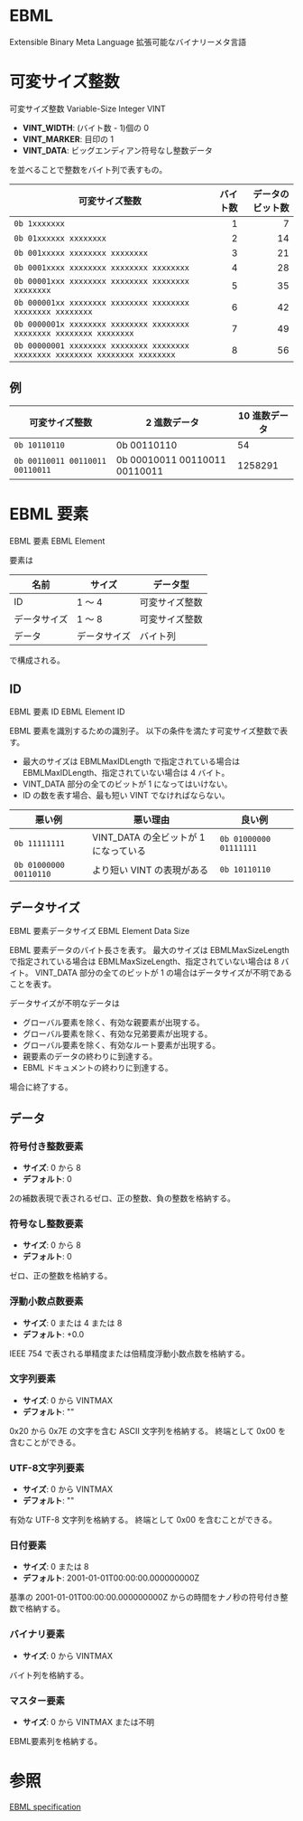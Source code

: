 # EBML

Extensible Binary Meta Language
拡張可能なバイナリーメタ言語

# 可変サイズ整数

可変サイズ整数
Variable-Size Integer
VINT

- **VINT_WIDTH**: (バイト数 - 1)個の 0
- **VINT_MARKER**: 目印の 1
- **VINT_DATA**: ビッグエンディアン符号なし整数データ

を並べることで整数をバイト列で表すもの。

| 可変サイズ整数                                                               | バイト数 | データのビット数 |
| ---------------------------------------------------------------------------- | -------: | ---------------: |
| `0b 1xxxxxxx`                                                                |        1 |                7 |
| `0b 01xxxxxx xxxxxxxx`                                                       |        2 |               14 |
| `0b 001xxxxx xxxxxxxx xxxxxxxx`                                              |        3 |               21 |
| `0b 0001xxxx xxxxxxxx xxxxxxxx xxxxxxxx`                                     |        4 |               28 |
| `0b 00001xxx xxxxxxxx xxxxxxxx xxxxxxxx xxxxxxxx`                            |        5 |               35 |
| `0b 000001xx xxxxxxxx xxxxxxxx xxxxxxxx xxxxxxxx xxxxxxxx`                   |        6 |               42 |
| `0b 0000001x xxxxxxxx xxxxxxxx xxxxxxxx xxxxxxxx xxxxxxxx xxxxxxxx`          |        7 |               49 |
| `0b 00000001 xxxxxxxx xxxxxxxx xxxxxxxx xxxxxxxx xxxxxxxx xxxxxxxx xxxxxxxx` |        8 |               56 |

## 例

| 可変サイズ整数                  | 2 進数データ                  | 10 進数データ |
| ------------------------------- | ----------------------------- | ------------- |
| `0b 10110110`                   | 0b 00110110                   | 54            |
| `0b 00110011 00110011 00110011` | 0b 00010011 00110011 00110011 | 1258291       |

# EBML 要素

EBML 要素
EBML Element

要素は

| 名前         | サイズ       | データ型       |
| ------------ | ------------ | -------------- |
| ID           | 1 ～ 4       | 可変サイズ整数 |
| データサイズ | 1 ～ 8       | 可変サイズ整数 |
| データ       | データサイズ | バイト列       |

で構成される。

## ID

EBML 要素 ID
EBML Element ID

EBML 要素を識別するための識別子。
以下の条件を満たす可変サイズ整数で表す。

- 最大のサイズは EBMLMaxIDLength で指定されている場合は EBMLMaxIDLength、指定されていない場合は 4 バイト。
- VINT_DATA 部分の全てのビットが 1 になってはいけない。
- ID の数を表す場合、最も短い VINT でなければならない。

| 悪い例                 | 悪い理由                              | 良い例                 |
| ---------------------- | ------------------------------------- | ---------------------- |
| `0b 11111111`          | VINT_DATA の全ビットが 1 になっている | `0b 01000000 01111111` |
| `0b 01000000 00110110` | より短い VINT の表現がある            | `0b 10110110`          |

## データサイズ

EBML 要素データサイズ
EBML Element Data Size

EBML 要素データのバイト長さを表す。
最大のサイズは EBMLMaxSizeLength で指定されている場合は EBMLMaxSizeLength、指定されていない場合は 8 バイト。
VINT_DATA 部分の全てのビットが 1 の場合はデータサイズが不明であることを表す。

データサイズが不明なデータは

- グローバル要素を除く、有効な親要素が出現する。
- グローバル要素を除く、有効な兄弟要素が出現する。
- グローバル要素を除く、有効なルート要素が出現する。
- 親要素のデータの終わりに到達する。
- EBML ドキュメントの終わりに到達する。

場合に終了する。

## データ

### 符号付き整数要素

- __サイズ__: 0 から 8
- __デフォルト__: 0

2の補数表現で表されるゼロ、正の整数、負の整数を格納する。

### 符号なし整数要素

- __サイズ__: 0 から 8
- __デフォルト__: 0

ゼロ、正の整数を格納する。

### 浮動小数点数要素

- __サイズ__: 0 または 4 または 8
- __デフォルト__: +0.0

IEEE 754 で表される単精度または倍精度浮動小数点数を格納する。

### 文字列要素

- __サイズ__: 0 から VINTMAX
- __デフォルト__: ""

0x20 から 0x7E の文字を含む ASCII 文字列を格納する。
終端として 0x00 を含むことができる。

### UTF-8文字列要素

- __サイズ__: 0 から VINTMAX
- __デフォルト__: ""

有効な UTF-8 文字列を格納する。
終端として 0x00 を含むことができる。

### 日付要素

- __サイズ__: 0 または 8
- __デフォルト__: 2001-01-01T00:00:00.000000000Z

基準の 2001-01-01T00:00:00.000000000Z からの時間をナノ秒の符号付き整数で格納する。

### バイナリ要素

- __サイズ__: 0 から VINTMAX

バイト列を格納する。

### マスター要素

- __サイズ__: 0 から VINTMAX または不明

EBML要素列を格納する。

# 参照

[EBML specification](https://github.com/ietf-wg-cellar/ebml-specification/blob/242ada684e31aa84b64dbaf99b68695844777a7c/specification.markdown)
